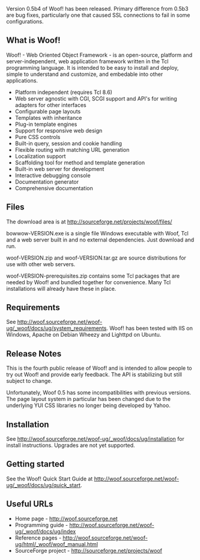 Version 0.5b4 of Woof! has been released.  Primary difference
from 0.5b3 are bug fixes, particularly one that caused SSL
connections to fail in some configurations.

## What is Woof!

Woof! - Web Oriented Object Framework - is an open-source, platform
and server-independent, web application framework written in the Tcl
programming language. It is intended to be easy to install and deploy,
simple to understand and customize, and embedable into other
applications.

* Platform independent (requires Tcl 8.6)
* Web server agnostic with CGI, SCGI support and API's for writing 
  adapters for other interfaces
* Configurable page layouts
* Templates with inheritance
* Plug-in template engines
* Support for responsive web design
* Pure CSS controls
* Built-in query, session and cookie handling
* Flexible routing with matching URL generation
* Localization support
* Scaffolding tool for method and template generation
* Built-in web server for development
* Interactive debugging console
* Documentation generator
* Comprehensive documentation

## Files

The download area is at http://sourceforge.net/projects/woof/files/

bowwow-VERSION.exe is a single file Windows executable
with Woof, Tcl and a web server built in and no
external dependencies. Just download and run.

woof-VERSION.zip and woof-VERSION.tar.gz are source
distributions for use with other web servers.

woof-VERSION-prerequisites.zip contains some Tcl packages that
are needed by Woof! and bundled together for convenience. Many
Tcl installations will already have these in place.


## Requirements

See http://woof.sourceforge.net/woof-ug/_woof/docs/ug/system_requirements.
Woof! has been tested with IIS on Windows,
Apache on Debian Wheezy and Lighttpd on Ubuntu.


## Release Notes

This is the fourth public release of Woof! and is
intended to allow people to try out Woof! and
provide early feedback. The API is stabilizing but
still subject to change.

Unfortunately, Woof 0.5 has some incompatibilities with previous versions.
The page layout system in particular has been changed due to the underlying
YUI CSS libraries no longer being developed by Yahoo.


## Installation

See http://woof.sourceforge.net/woof-ug/_woof/docs/ug/installation
for install instructions.  Upgrades are not yet supported.


## Getting started

See the Woof! Quick Start Guide at 
http://woof.sourceforge.net/woof-ug/_woof/docs/ug/quick_start.


## Useful URLs

* Home page - http://woof.sourceforge.net
* Programming guide - http://woof.sourceforge.net/woof-ug/_woof/docs/ug/index
* Reference pages - http://woof.sourceforge.net/woof-ug/html/_woof/woof_manual.html
* SourceForge project - http://sourceforge.net/projects/woof




